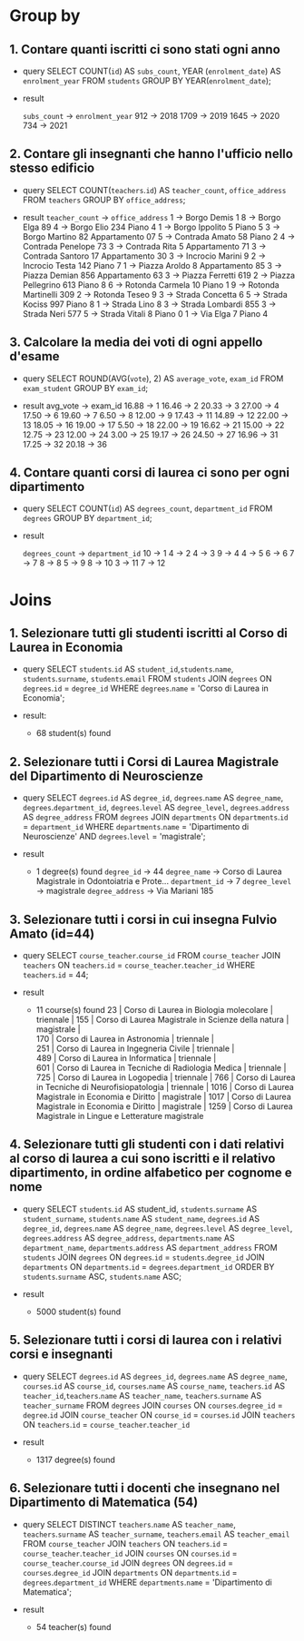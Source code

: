 # Group by

## 1. Contare quanti iscritti ci sono stati ogni anno
- query
    SELECT COUNT(`id`) AS `subs_count`, YEAR (`enrolment_date`) AS `enrolment_year`
    FROM `students`
    GROUP BY YEAR(`enrolment_date`);

- result 

    `subs_count` -> `enrolment_year`
    912          ->   2018
    1709         ->   2019
    1645         ->   2020
    734          ->   2021

## 2. Contare gli insegnanti che hanno l'ufficio nello stesso edificio
- query
    SELECT COUNT(`teachers`.`id`) AS `teacher_count`, `office_address`
    FROM `teachers`
    GROUP BY `office_address`;

- result 
    `teacher_count` ->   `office_address`
    1             ->     Borgo Demis 1
    8             ->     Borgo Elga 89
    4             ->     Borgo Elio 234 Piano 4
    1             ->     Borgo Ippolito 5 Piano 5
    3             ->     Borgo Martino 82 Appartamento 07
    5             ->     Contrada Amato 58 Piano 2
    4             ->     Contrada Penelope 73
    3             ->     Contrada Rita 5 Appartamento 71
    3             ->     Contrada Santoro 17 Appartamento 30
    3             ->     Incrocio Marini 9
    2             ->     Incrocio Testa 142 Piano 7
    1             ->     Piazza Aroldo 8 Appartamento 85
    3             ->     Piazza Demian 856 Appartamento 63
    3             ->     Piazza Ferretti 619
    2             ->     Piazza Pellegrino 613 Piano 8
    6             ->     Rotonda Carmela 10 Piano 1
    9             ->     Rotonda Martinelli 309
    2             ->     Rotonda Teseo 9
    3             ->     Strada Concetta 6
    5             ->     Strada Kociss 997 Piano 8
    1             ->     Strada Lino 8
    3             ->     Strada Lombardi 855
    3             ->     Strada Neri 577
    5             ->     Strada Vitali 8 Piano 0
    1             ->     Via Elga 7 Piano 4

## 3. Calcolare la media dei voti di ogni appello d'esame
- query
    SELECT ROUND(AVG(`vote`), 2) AS `average_vote`, `exam_id`
    FROM `exam_student`
    GROUP BY `exam_id`;

- result 
    avg_vote -> exam_id
    16.88   ->  1
    16.46   ->  2
    20.33   ->  3
    27.00   ->  4
    17.50   ->  6
    19.60   ->  7
    6.50    ->  8
    12.00   ->  9
    17.43   ->  11
    14.89   ->  12
    22.00   ->  13
    18.05   ->  16
    19.00   ->  17
    5.50    ->  18
    22.00   ->  19
    16.62   ->  21
    15.00   ->  22
    12.75   ->  23
    12.00   ->  24
    3.00    ->  25
    19.17   ->  26
    24.50   ->  27
    16.96   ->  31
    17.25   ->  32
    20.18   ->  36

## 4. Contare quanti corsi di laurea ci sono per ogni dipartimento
- query
    SELECT COUNT(`id`) AS `degrees_count`, `department_id`
    FROM `degrees`
    GROUP BY `department_id`;

- result

    `degrees_count` -> `department_id`
    10              ->  1
    4               ->  2
    4               ->  3
    9               ->  4
    4               ->  5
    6               ->  6
    7               ->  7
    8               ->  8
    5               ->  9
    8               ->  10
    3               ->  11
    7               ->  12


# Joins
## 1. Selezionare tutti gli studenti iscritti al Corso di Laurea in Economia
- query 
    SELECT `students`.`id` AS `student_id`,`students`.`name`, `students`.`surname`, `students`.`email`
    FROM `students`
    JOIN `degrees` ON `degrees`.`id` = `degree_id`
    WHERE `degrees`.`name` = 'Corso di Laurea in Economia';

- result: 
    - 68 student(s) found

## 2. Selezionare tutti i Corsi di Laurea Magistrale del Dipartimento di Neuroscienze
- query
    SELECT `degrees`.`id` AS `degree_id`, `degrees`.`name` AS `degree_name`, `degrees`.`department_id`, `degrees`.`level` AS `degree_level`, `degrees`.`address` AS `degree_address`
    FROM `degrees`
    JOIN `departments` ON `departments`.`id` = `department_id`
    WHERE `departments`.`name` = 'Dipartimento di Neuroscienze'
    AND `degrees`.`level` = 'magistrale';

- result
    - 1 degree(s) found
    `degree_id`      -> 44
    `degree_name`    -> Corso di Laurea Magistrale in Odontoiatria e Prote...
    `department_id`  -> 7
    `degree_level`   -> magistrale
    `degree_address` -> Via Mariani 185

## 3. Selezionare tutti i corsi in cui insegna Fulvio Amato (id=44)
- query
    SELECT `course_teacher`.`course_id`
    FROM `course_teacher`
    JOIN `teachers`
    ON `teachers`.`id` = `course_teacher`.`teacher_id`
    WHERE `teachers`.`id` = 44;

- result
    - 11 course(s) found
23   |   Corso di Laurea in Biologia molecolare              |   triennale   |
155  |   Corso di Laurea Magistrale in Scienze della natura  |   magistrale  |   
170  |   Corso di Laurea in Astronomia                       |   triennale   |   
251  |   Corso di Laurea in Ingegneria Civile                |   triennale   |   
489  |   Corso di Laurea in Informatica                      |   triennale   |   
601  |   Corso di Laurea in Tecniche di Radiologia Medica    |   triennale   |
725  |   Corso di Laurea in Logopedia                        |   triennale   |
766  |   Corso di Laurea in Tecniche di Neurofisiopatologia  |   triennale   |
1016 |   Corso di Laurea Magistrale in Economia e Diritto    |   magistrale  |
1017 |   Corso di Laurea Magistrale in Economia e Diritto    |   magistrale  |
1259 |   Corso di Laurea Magistrale in Lingue e Letterature
magistrale

## 4. Selezionare tutti gli studenti con i dati relativi al corso di laurea a cui sono iscritti e il relativo dipartimento, in ordine alfabetico per cognome e nome
- query
    SELECT `students`.`id` AS student_id,  `students`.`surname` AS `student_surname`, `students`.`name` AS `student_name`, `degrees`.`id` AS `degree_id`, `degrees`.`name` AS `degree_name`, `degrees`.`level` AS `degree_level`, `degrees`.`address` AS `degree_address`, `departments`.`name` AS `department_name`, `departments`.`address` AS `department_address`
    FROM `students` 
    JOIN `degrees` ON `degrees`.`id` = `students`.`degree_id`
    JOIN `departments` ON `departments`.`id` = `degrees`.`department_id`
    ORDER BY `students`.`surname` ASC, `students`.`name` ASC;

- result
    - 5000 student(s) found

## 5. Selezionare tutti i corsi di laurea con i relativi corsi e insegnanti
- query
    SELECT `degrees`.`id` AS `degrees_id`, `degrees`.`name` AS `degree_name`, `courses`.`id` AS `course_id`, `courses`.`name` AS `course_name`, `teachers`.`id` AS `teacher_id`,`teachers`.`name` AS `teacher_name`, `teachers`.`surname` AS `teacher_surname`
    FROM `degrees`
    JOIN `courses` ON `courses`.`degree_id` = `degree`.`id`
    JOIN `course_teacher` ON `course_id` = `courses`.`id`
    JOIN `teachers` ON `teachers`.`id` = `course_teacher`.`teacher_id`

- result
    - 1317 degree(s) found
 
## 6. Selezionare tutti i docenti che insegnano nel Dipartimento di Matematica (54)
- query
    SELECT DISTINCT `teachers`.`name` AS `teacher_name`, `teachers`.`surname` AS `teacher_surname`, `teachers`.`email` AS `teacher_email`
    FROM `course_teacher`
    JOIN `teachers` ON `teachers`.`id` = `course_teacher`.`teacher_id`
    JOIN `courses` ON `courses`.`id` = `course_teacher`.`course_id`
    JOIN `degrees` ON `degrees`.`id` = `courses`.`degree_id`
    JOIN `departments` ON `departments`.`id` = `degrees`.`department_id`
    WHERE `departments`.`name` = 'Dipartimento di Matematica';

- result
    - 54 teacher(s) found


<!-- MI SONO RESO CONTO UN PO' TARDI DELLA POSSIBILITÀ DI FARE JOIN DI PIÙ TABELLE, PER QUESTO NEGLI ESERCIZI FINO AL 4, SEPPUR CORRETTI, MANCANO TANTE INFORMAZIONI RELATIVE ALLE ALTRE TABELLE. IN QUANTO VI SONO PRESENTI SOLTANTO GLI ID -->